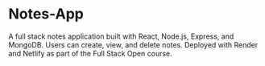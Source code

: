 # Notes-App
A full stack notes application built with React, Node.js, Express, and MongoDB. Users can create, view, and delete notes. Deployed with Render and Netlify as part of the Full Stack Open course.
